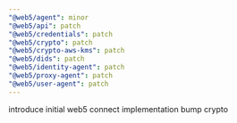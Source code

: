 ```yaml
---
"@web5/agent": minor
"@web5/api": patch
"@web5/credentials": patch
"@web5/crypto": patch
"@web5/crypto-aws-kms": patch
"@web5/dids": patch
"@web5/identity-agent": patch
"@web5/proxy-agent": patch
"@web5/user-agent": patch
---
```


introduce initial web5 connect implementation
bump crypto
